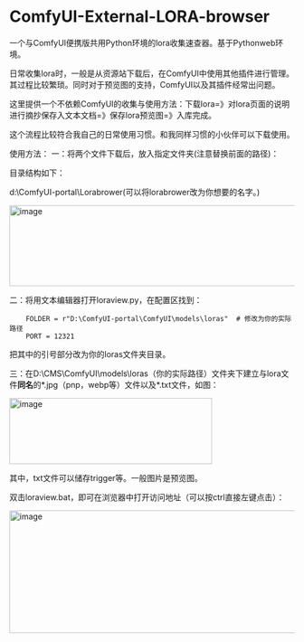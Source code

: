 # ComfyUI-External-LORA-browser

一个与ComfyUI便携版共用Python环境的lora收集速查器。基于Pythonweb环境。

日常收集lora时，一般是从资源站下载后，在ComfyUI中使用其他插件进行管理。其过程比较繁琐。同时对于预览图的支持，ComfyUI以及其插件经常出问题。

这里提供一个不依赖ComfyUI的收集与使用方法：下载lora=》对lora页面的说明进行摘抄保存入文本文档=》保存lora预览图=》入库完成。

这个流程比较符合我自己的日常使用习惯。和我同样习惯的小伙伴可以下载使用。

使用方法：
一：将两个文件下载后，放入指定文件夹(注意替换前面的路径)：

目录结构如下：

d:\ComfyUI-portal\Lorabrower(可以将lorabrower改为你想要的名字。)


<img width="617" height="143" alt="image" src="https://github.com/user-attachments/assets/0b65293f-02e5-40f8-87da-fe5c551b3f2f" />

                      
二：将用文本编辑器打开loraview.py，在配置区找到：

        FOLDER = r"D:\ComfyUI-portal\ComfyUI\models\loras"  # 修改为你的实际路径
        PORT = 12321
        
把其中的引号部分改为你的loras文件夹目录。

三：在D:\CMS\ComfyUI\models\loras（你的实际路径）文件夹下建立与lora文件**同名**的*.jpg（pnp，webp等）文件以及*.txt文件，如图：

<img width="358" height="117" alt="image" src="https://github.com/user-attachments/assets/b7cb75a7-db13-42ba-9fd7-10e025a13b66" />

其中，txt文件可以储存trigger等。一般图片是预览图。

双击loraview.bat，即可在浏览器中打开访问地址（可以按ctrl直接左键点击）：

<img width="695" height="217" alt="image" src="https://github.com/user-attachments/assets/5ab2ea82-6675-43fc-93d1-3d3f87fe04a0" />
